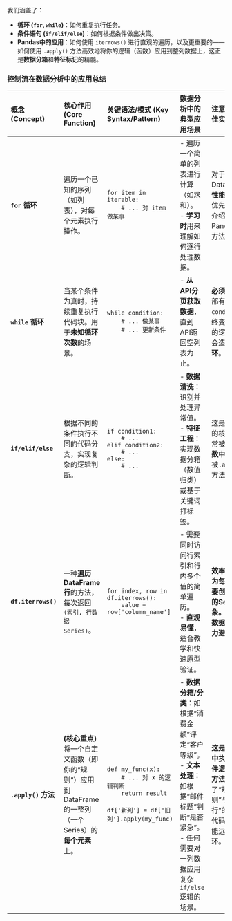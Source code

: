 
我们涵盖了：
*   **循环 (`for`, `while`)**：如何重复执行任务。
*   **条件语句 (`if/elif/else`)**：如何根据条件做出决策。
*   **Pandas中的应用**：如何使用 `iterrows()` 进行直观的遍历，以及更重要的——如何使用 `.apply()` 方法高效地将你的逻辑（函数）应用到整列数据上，这正是**数据分箱**和**特征标记**的精髓。


### 控制流在数据分析中的应用总结

| 概念 (Concept) | 核心作用 (Core Function) | 关键语法/模式 (Key Syntax/Pattern) | 数据分析中的典型应用场景 | 注意事项/最佳实践 |
| :--- | :--- | :--- | :--- | :--- |
| **`for` 循环** | 遍历一个已知的序列（如列表），对每个元素执行操作。 | `for item in iterable:`<br>`    # ... 对 item 做某事` | - 遍历一个简单的列表进行计算（如求和）。<br>- **学习时**用来理解如何逐行处理数据。 | 对于大型DataFrame，**性能较低**。请优先考虑下面介绍的Pandas原生方法。 |
| **`while` 循环** | 当某个条件为真时，持续重复执行代码块。用于**未知循环次数**的场景。 | `while condition:`<br>`    # ... 做某事`<br>`    # ... 更新条件` | - **从API分页获取数据**，直到API返回空列表为止。 | **必须**在循环内部有能让`condition`最终变为`False`的逻辑，否则会造成**死循环**。 |
| **`if/elif/else`** | 根据不同的条件执行不同的代码分支，实现复杂的逻辑判断。 | `if condition1:`<br>`    # ...`<br>`elif condition2:`<br>`    # ...`<br>`else:`<br>`    # ...` | - **数据清洗**：识别并处理异常值。<br>- **特征工程**：实现数据分箱（数值归类）或基于关键词打标签。 | 这是所有逻辑的核心。它通常被封装在**函数**中，以便被`.apply()`等方法调用。 |
| **`df.iterrows()`** | 一种**遍历DataFrame行**的方法，每次返回 `(索引, 行数据Series)`。 | `for index, row in df.iterrows():`<br>`    value = row['column_name']` | - 需要同时访问行索引和行内多个值的简单遍历。<br>- **直观易懂**，适合教学和快速原型验证。 | **效率很低！**因为每次循环都要创建一个新的Series对象。在处理大数据时，应**极力避免**使用。 |
| **`.apply()` 方法** | **(核心重点)** 将一个自定义函数（即你的“规则”）应用到DataFrame的一整列（一个Series）的**每个元素**上。 | `def my_func(x):`<br>`    # ... 对 x 的逻辑判断`<br>`    return result`<br><br>`df['新列'] = df['旧列'].apply(my_func)` | - **数据分箱/分类**：如根据“消费金额”评定“客户等级”。<br>- **文本处理**：如根据“邮件标题”判断“是否紧急”。<br>- 任何需要对一列数据应用复杂`if/else`逻辑的场景。 | **这是Pandas中执行复杂条件逻辑的首选方法**。它实现了“规则”与“执行”的分离，代码清晰，性能远超手动循环。 |

